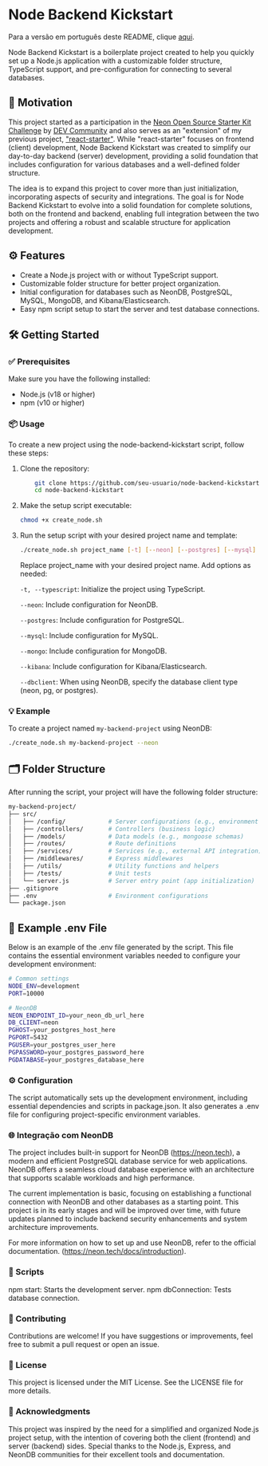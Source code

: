 # Node Backend Kickstart

Para a versão em português deste README, clique [aqui](README.md).

Node Backend Kickstart is a boilerplate project created to help you quickly set up a Node.js application with a customizable folder structure, TypeScript support, and pre-configuration for connecting to several databases.

## 🎯 Motivation

This project started as a participation in the [Neon Open Source Starter Kit Challenge](https://dev.to/challenges/neon) by [DEV Community](https://dev.to) and also serves as an "extension" of my previous project, ["react-starter"](https://github.com/fonteeboa/react-starter). While "react-starter" focuses on frontend (client) development, Node Backend Kickstart was created to simplify our day-to-day backend (server) development, providing a solid foundation that includes configuration for various databases and a well-defined folder structure.

The idea is to expand this project to cover more than just initialization, incorporating aspects of security and integrations. The goal is for Node Backend Kickstart to evolve into a solid foundation for complete solutions, both on the frontend and backend, enabling full integration between the two projects and offering a robust and scalable structure for application development.

## ⚙️ Features

- Create a Node.js project with or without TypeScript support.
- Customizable folder structure for better project organization.
- Initial configuration for databases such as NeonDB, PostgreSQL, MySQL, MongoDB, and Kibana/Elasticsearch.
- Easy npm script setup to start the server and test database connections.

## 🛠️ Getting Started

### ✅ Prerequisites

Make sure you have the following installed:

- Node.js (v18 or higher)
- npm (v10 or higher)

### 📦 Usage

To create a new project using the node-backend-kickstart script, follow these steps:

1. Clone the repository:

    ```bash
        git clone https://github.com/seu-usuario/node-backend-kickstart.git
        cd node-backend-kickstart
    ```

2. Make the setup script executable:

    ```bash
    chmod +x create_node.sh
    ```

3. Run the setup script with your desired project name and template:

    ```bash
    ./create_node.sh project_name [-t] [--neon] [--postgres] [--mysql] [--mongo] [--kibana] [--dbclient]
    ```

    Replace project_name with your desired project name. Add options as needed:

    `-t, --typescript`: Initialize the project using TypeScript.

    `--neon`: Include configuration for NeonDB.

    `--postgres`: Include configuration for PostgreSQL.

    `--mysql`: Include configuration for MySQL.

    `--mongo`: Include configuration for MongoDB.

    `--kibana`: Include configuration for Kibana/Elasticsearch.

    `--dbclient`: When using NeonDB, specify the database client type (neon, pg, or postgres).

### 💡 Example

To create a project named `my-backend-project` using NeonDB:

```bash
./create_node.sh my-backend-project --neon
```

## 🗂️ Folder Structure

After running the script, your project will have the following folder structure:

```bash
my-backend-project/
├── src/
│   ├── /config/            # Server configurations (e.g., environment variables)
│   ├── /controllers/       # Controllers (business logic)
│   ├── /models/            # Data models (e.g., mongoose schemas)
│   ├── /routes/            # Route definitions
│   ├── /services/          # Services (e.g., external API integration)
│   ├── /middlewares/       # Express middlewares
│   ├── /utils/             # Utility functions and helpers
│   ├── /tests/             # Unit tests
│   └── server.js           # Server entry point (app initialization)
├── .gitignore
├── .env                    # Environment configurations
└── package.json
```

## 📝 Example .env File

Below is an example of the .env file generated by the script. This file contains the essential environment variables needed to configure your development environment:

```bash
# Common settings
NODE_ENV=development
PORT=10000

# NeonDB
NEON_ENDPOINT_ID=your_neon_db_url_here
DB_CLIENT=neon
PGHOST=your_postgres_host_here
PGPORT=5432
PGUSER=your_postgres_user_here
PGPASSWORD=your_postgres_password_here
PGDATABASE=your_postgres_database_here
```

### ⚙️ Configuration

The script automatically sets up the development environment, including essential dependencies and scripts in package.json. It also generates a .env file for configuring project-specific environment variables.

### 🌐 Integração com NeonDB

The project includes built-in support for NeonDB (<https://neon.tech>), a modern and efficient PostgreSQL database service for web applications. NeonDB offers a seamless cloud database experience with an architecture that supports scalable workloads and high performance.

The current implementation is basic, focusing on establishing a functional connection with NeonDB and other databases as a starting point. This project is in its early stages and will be improved over time, with future updates planned to include backend security enhancements and system architecture improvements.

For more information on how to set up and use NeonDB, refer to the official documentation. (<https://neon.tech/docs/introduction>).

### 📝 Scripts

npm start: Starts the development server.
npm dbConnection: Tests database connection.

### 🤝 Contributing

Contributions are welcome! If you have suggestions or improvements, feel free to submit a pull request or open an issue.

### 📜 License

This project is licensed under the MIT License. See the LICENSE file for more details.

### 🙏 Acknowledgments

This project was inspired by the need for a simplified and organized Node.js project setup, with the intention of covering both the client (frontend) and server (backend) sides. Special thanks to the Node.js, Express, and NeonDB communities for their excellent tools and documentation.
